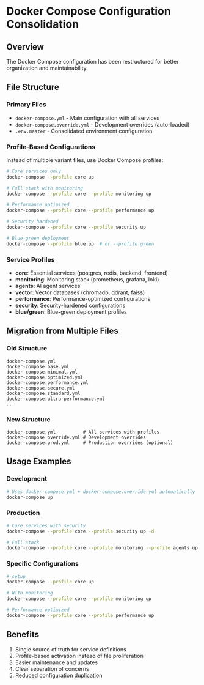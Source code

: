 # Docker Compose Configuration Consolidation

## Overview
The Docker Compose configuration has been restructured for better organization and maintainability.

## File Structure

### Primary Files
- `docker-compose.yml` - Main configuration with all services
- `docker-compose.override.yml` - Development overrides (auto-loaded)
- `.env.master` - Consolidated environment configuration

### Profile-Based Configurations
Instead of multiple variant files, use Docker Compose profiles:

```bash
# Core services only
docker-compose --profile core up

# Full stack with monitoring
docker-compose --profile core --profile monitoring up

# Performance optimized
docker-compose --profile core --profile performance up

# Security hardened
docker-compose --profile core --profile security up

# Blue-green deployment
docker-compose --profile blue up  # or --profile green
```

### Service Profiles
- **core**: Essential services (postgres, redis, backend, frontend)
- **monitoring**: Monitoring stack (prometheus, grafana, loki)
- **agents**: AI agent services
- **vector**: Vector databases (chromadb, qdrant, faiss)
- **performance**: Performance-optimized configurations
- **security**: Security-hardened configurations
- **blue/green**: Blue-green deployment profiles

## Migration from Multiple Files

### Old Structure
```
docker-compose.yml
docker-compose.base.yml
docker-compose.minimal.yml
docker-compose.optimized.yml
docker-compose.performance.yml
docker-compose.secure.yml
docker-compose.standard.yml
docker-compose.ultra-performance.yml
...
```

### New Structure
```
docker-compose.yml          # All services with profiles
docker-compose.override.yml # Development overrides
docker-compose.prod.yml     # Production overrides (optional)
```

## Usage Examples

### Development
```bash
# Uses docker-compose.yml + docker-compose.override.yml automatically
docker-compose up
```

### Production
```bash
# Core services with security
docker-compose --profile core --profile security up -d

# Full stack
docker-compose --profile core --profile monitoring --profile agents up -d
```

### Specific Configurations
```bash
# setup
docker-compose --profile core up

# With monitoring
docker-compose --profile core --profile monitoring up

# Performance optimized
docker-compose --profile core --profile performance up
```

## Benefits
1. Single source of truth for service definitions
2. Profile-based activation instead of file proliferation
3. Easier maintenance and updates
4. Clear separation of concerns
5. Reduced configuration duplication